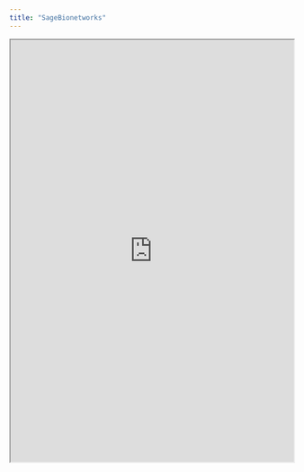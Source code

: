 ```yaml
---
title: "SageBionetworks"
---
```



<iframe height="750" width="100%" src="https://ewelton.github.io/ktest/wiki.html#SageBionetworks"></iframe>
